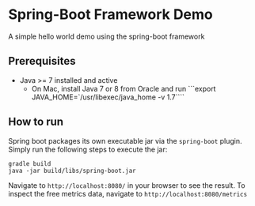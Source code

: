 # Spring-Boot Framework Demo

A simple hello world demo using the spring-boot framework

## Prerequisites
* Java >= 7 installed and active
  * On Mac, install Java 7 or 8 from Oracle and run ```export JAVA_HOME=`/usr/libexec/java_home -v 1.7````

## How to run

Spring boot packages its own executable jar via the ```spring-boot``` plugin. 
Simply run the following steps to execute the jar:

```
gradle build
java -jar build/libs/spring-boot.jar
```

Navigate to ```http://localhost:8080/``` in your browser to see the result.
To inspect the free metrics data, navigate to ```http://localhost:8080/metrics```
